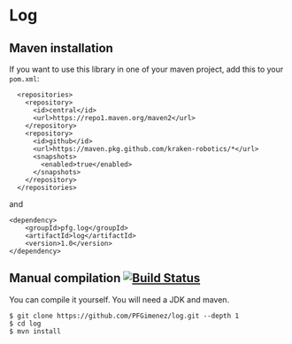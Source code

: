 # Log

## Maven installation

If you want to use this library in one of your maven project, add this to your `pom.xml`:

      <repositories>
        <repository>
          <id>central</id>
          <url>https://repo1.maven.org/maven2</url>
        </repository>
        <repository>
          <id>github</id>
          <url>https://maven.pkg.github.com/kraken-robotics/*</url>
          <snapshots>
            <enabled>true</enabled>
          </snapshots>
        </repository>
      </repositories>

and

    <dependency>
        <groupId>pfg.log</groupId>
        <artifactId>log</artifactId>
        <version>1.0</version>
    </dependency>



## Manual compilation [![Build Status](https://travis-ci.org/PFGimenez/log.svg?branch=master)](https://travis-ci.org/PFGimenez/log)

You can compile it yourself. You will need a JDK and maven.

    $ git clone https://github.com/PFGimenez/log.git --depth 1
    $ cd log
    $ mvn install
